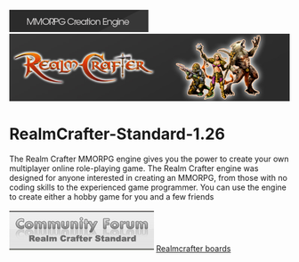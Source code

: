 ![Screenshot](header_mmorpg.gif)
![Screenshot](header_bg.jpg)


# RealmCrafter-Standard-1.26
The Realm Crafter MMORPG engine gives you the power to create your own multiplayer online role-playing game. The Realm Crafter engine was designed for anyone interested in creating an MMORPG, from those with no coding skills to the experienced game programmer. You can use the engine to create either a hobby game for you and a few friends

![Screenshot](logo.gif)
[Realmcrafter boards](http://realmcrafter.boards.net/)
